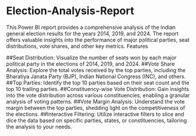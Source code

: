 # Election-Analysis-Report
This Power BI report provides a comprehensive analysis of the Indian general election results for the years 2014, 2019, and 2024. The report offers valuable insights into the performance of major political parties, seat distributions, vote shares, and other key metrics.
Features

##Seat Distribution: Visualize the number of seats won by each major political party in the elections of 2014, 2019, and 2024.
##Vote Share Analysis: Explore the total votes received by the top parties, including the Bharatiya Janata Party (BJP), Indian National Congress (INC), and others.
##Top Parties: Identify the top 10 parties based on their seat count and the top 10 trailing parties.
##Constituency-wise Vote Distribution: Gain insights into the vote distribution across various constituencies, enabling a granular analysis of voting patterns.
##Vote Margin Analysis: Understand the vote margin between the top parties, shedding light on the competitiveness of the elections.
##Interactive Filtering: Utilize interactive filters to slice and dice the data based on specific parties, states, or constituencies, tailoring the analysis to your needs.
